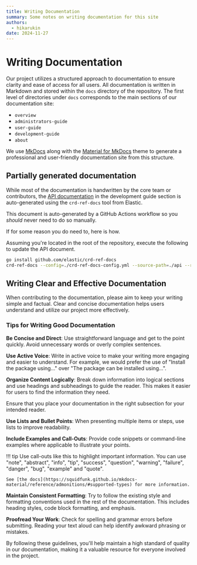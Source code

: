 ```yaml
---
title: Writing Documentation
summary: Some notes on writing documentation for this site
authors:
  - hikarukin
date: 2024-11-27
---
```


# Writing Documentation

Our project utilizes a structured approach to documentation to ensure clarity and
ease of access for all users. All documentation is written in Markdown and stored
within the `docs` directory of the repository. The first level of directories under
`docs` corresponds to the main sections of our documentation site:

- `overview`
- `administrators-guide`
- `user-guide`
- `development-guide`
- `about`

We use [MkDocs](https://www.mkdocs.org/) along with the [Material for MkDocs](https://squidfunk.github.io/mkdocs-material/)
theme to generate a professional and user-friendly documentation site from this
structure.

## Partially generated documentation

While most of the documentation is handwritten by the core team or contributors,
the [API documentation](../development-guide/00_api.md) in the development guide
section is auto-generated using the `crd-ref-docs` tool from Elastic.

This document is auto-generated by a GitHub Actions workflow so you *should* never
need to do so manually.

If for some reason you do need to, here is how.

Assuming you're located in the root of the repository, execute the following to
update the API document.

```bash
go install github.com/elastic/crd-ref-docs
crd-ref-docs --config=./crd-ref-docs-config.yml --source-path=./api --renderer=markdown --output-path=./docs/development-guide/00_api.md
```

## Writing Clear and Effective Documentation

When contributing to the documentation, please aim to keep your writing simple
and factual. Clear and concise documentation helps users understand and utilize
our project more effectively.

### Tips for Writing Good Documentation

**Be Concise and Direct**:
Use straightforward language and get to the point quickly. Avoid unnecessary words
or overly complex sentences.

**Use Active Voice**:
Write in active voice to make your writing more engaging and easier to understand.
For example, we would prefer the use of "Install the package using..." over
"The package can be installed using...".

**Organize Content Logically**:
Break down information into logical sections and use headings and subheadings to
guide the reader. This makes it easier for users to find the information they need.

Ensure that you place your documentation in the right subsection for your intended
reader.

**Use Lists and Bullet Points**:
When presenting multiple items or steps, use lists to improve readability.

**Include Examples and Call-Outs**:
Provide code snippets or command-line examples where applicable to illustrate
your points.

!!! tip
    Use call-outs like this to highlight important information.
    You can use "note", "abstract", "info", "tip", "success", "question", "warning",
    "failure", "danger", "bug", "example" and "quote".
    
    See [the docs](https://squidfunk.github.io/mkdocs-material/reference/admonitions/#supported-types) for more information.

**Maintain Consistent Formatting**:
Try to follow the existing style and formatting conventions used in the rest of
the documentation. This includes heading styles, code block formatting, and emphasis.

**Proofread Your Work**:
Check for spelling and grammar errors before submitting. Reading your text aloud
can help identify awkward phrasing or mistakes.

By following these guidelines, you'll help maintain a high standard of quality in
our documentation, making it a valuable resource for everyone involved in the project.
